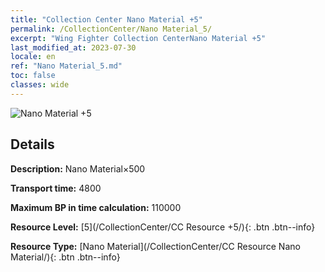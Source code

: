 ```yaml
---
title: "Collection Center Nano Material +5"
permalink: /CollectionCenter/Nano Material_5/
excerpt: "Wing Fighter Collection CenterNano Material +5"
last_modified_at: 2023-07-30
locale: en
ref: "Nano Material_5.md"
toc: false
classes: wide
---
```



![Nano Material +5](/images/cc/CC_Nano_Material_5.png)

## Details

  **Description:** Nano Material×500

  **Transport time:** 4800

  **Maximum BP in time calculation:** 110000

  **Resource Level:** [5](/CollectionCenter/CC Resource +5/){: .btn .btn--info}

  **Resource Type:** [Nano Material](/CollectionCenter/CC Resource Nano Material/){: .btn .btn--info}

